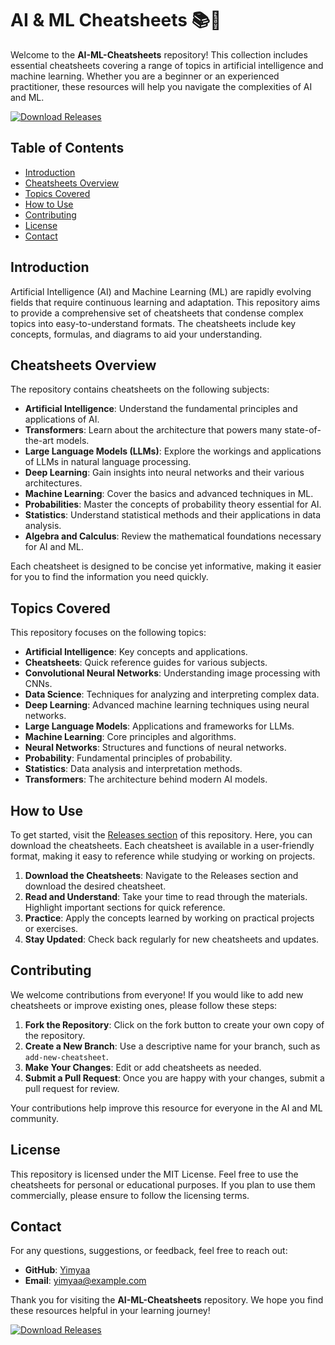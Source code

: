 # AI & ML Cheatsheets 📚🤖

Welcome to the **AI-ML-Cheatsheets** repository! This collection includes essential cheatsheets covering a range of topics in artificial intelligence and machine learning. Whether you are a beginner or an experienced practitioner, these resources will help you navigate the complexities of AI and ML.

[![Download Releases](https://img.shields.io/badge/Download%20Releases-Here-brightgreen)](https://github.com/Yimyaa/AI-ML-Cheatsheets/releases)

## Table of Contents

- [Introduction](#introduction)
- [Cheatsheets Overview](#cheatsheets-overview)
- [Topics Covered](#topics-covered)
- [How to Use](#how-to-use)
- [Contributing](#contributing)
- [License](#license)
- [Contact](#contact)

## Introduction

Artificial Intelligence (AI) and Machine Learning (ML) are rapidly evolving fields that require continuous learning and adaptation. This repository aims to provide a comprehensive set of cheatsheets that condense complex topics into easy-to-understand formats. The cheatsheets include key concepts, formulas, and diagrams to aid your understanding.

## Cheatsheets Overview

The repository contains cheatsheets on the following subjects:

- **Artificial Intelligence**: Understand the fundamental principles and applications of AI.
- **Transformers**: Learn about the architecture that powers many state-of-the-art models.
- **Large Language Models (LLMs)**: Explore the workings and applications of LLMs in natural language processing.
- **Deep Learning**: Gain insights into neural networks and their various architectures.
- **Machine Learning**: Cover the basics and advanced techniques in ML.
- **Probabilities**: Master the concepts of probability theory essential for AI.
- **Statistics**: Understand statistical methods and their applications in data analysis.
- **Algebra and Calculus**: Review the mathematical foundations necessary for AI and ML.

Each cheatsheet is designed to be concise yet informative, making it easier for you to find the information you need quickly.

## Topics Covered

This repository focuses on the following topics:

- **Artificial Intelligence**: Key concepts and applications.
- **Cheatsheets**: Quick reference guides for various subjects.
- **Convolutional Neural Networks**: Understanding image processing with CNNs.
- **Data Science**: Techniques for analyzing and interpreting complex data.
- **Deep Learning**: Advanced machine learning techniques using neural networks.
- **Large Language Models**: Applications and frameworks for LLMs.
- **Machine Learning**: Core principles and algorithms.
- **Neural Networks**: Structures and functions of neural networks.
- **Probability**: Fundamental principles of probability.
- **Statistics**: Data analysis and interpretation methods.
- **Transformers**: The architecture behind modern AI models.

## How to Use

To get started, visit the [Releases section](https://github.com/Yimyaa/AI-ML-Cheatsheets/releases) of this repository. Here, you can download the cheatsheets. Each cheatsheet is available in a user-friendly format, making it easy to reference while studying or working on projects.

1. **Download the Cheatsheets**: Navigate to the Releases section and download the desired cheatsheet.
2. **Read and Understand**: Take your time to read through the materials. Highlight important sections for quick reference.
3. **Practice**: Apply the concepts learned by working on practical projects or exercises.
4. **Stay Updated**: Check back regularly for new cheatsheets and updates.

## Contributing

We welcome contributions from everyone! If you would like to add new cheatsheets or improve existing ones, please follow these steps:

1. **Fork the Repository**: Click on the fork button to create your own copy of the repository.
2. **Create a New Branch**: Use a descriptive name for your branch, such as `add-new-cheatsheet`.
3. **Make Your Changes**: Edit or add cheatsheets as needed.
4. **Submit a Pull Request**: Once you are happy with your changes, submit a pull request for review.

Your contributions help improve this resource for everyone in the AI and ML community.

## License

This repository is licensed under the MIT License. Feel free to use the cheatsheets for personal or educational purposes. If you plan to use them commercially, please ensure to follow the licensing terms.

## Contact

For any questions, suggestions, or feedback, feel free to reach out:

- **GitHub**: [Yimyaa](https://github.com/Yimyaa)
- **Email**: [yimyaa@example.com](mailto:yimyaa@example.com)

Thank you for visiting the **AI-ML-Cheatsheets** repository. We hope you find these resources helpful in your learning journey!

[![Download Releases](https://img.shields.io/badge/Download%20Releases-Here-brightgreen)](https://github.com/Yimyaa/AI-ML-Cheatsheets/releases)
